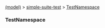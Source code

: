 [(model)](/_model_) &gt; [simple-suite-test](/simple-suite-test) &gt; [TestNamespace](/simple-suite-test/testnamespace)

### TestNamespace

